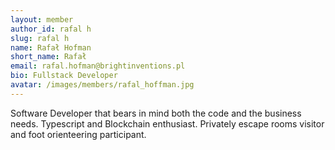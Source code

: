 ```yaml
---
layout: member
author_id: rafal h
slug: rafal h
name: Rafał Hofman
short_name: Rafał
email: rafal.hofman@brightinventions.pl
bio: Fullstack Developer
avatar: /images/members/rafal_hoffman.jpg
---
```

Software Developer that bears in mind both the code and the business needs. Typescript and Blockchain enthusiast. Privately escape rooms visitor and foot orienteering participant.
